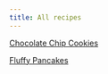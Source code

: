 ```yaml
---
title: All recipes
---
```



<a href="https://darth-ctrayn.github.io/passmore-food/cookies">Chocolate Chip Cookies</a>

<a href="https://darth-ctrayn.github.io/passmore-food/pancakes">Fluffy Pancakes</a>
